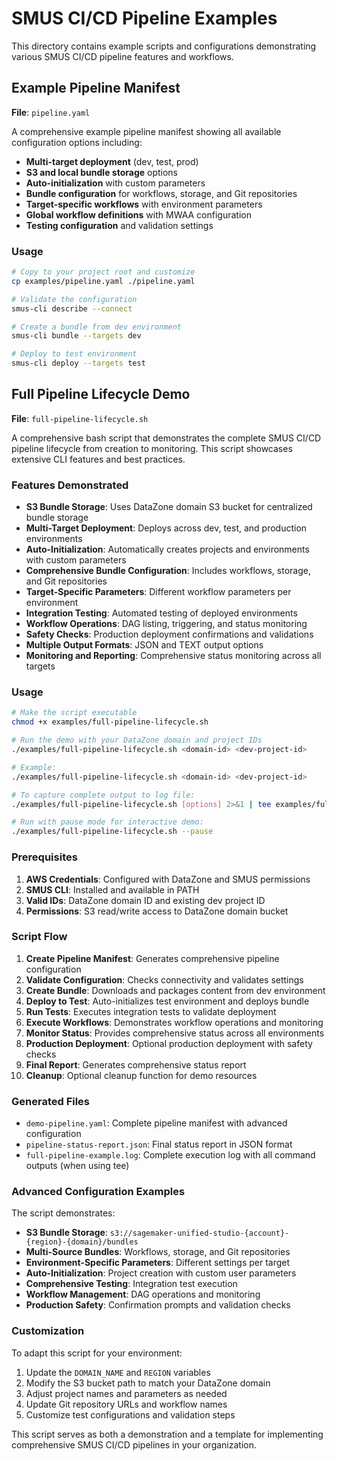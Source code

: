 # SMUS CI/CD Pipeline Examples

This directory contains example scripts and configurations demonstrating various SMUS CI/CD pipeline features and workflows.

## Example Pipeline Manifest

**File**: `pipeline.yaml`

A comprehensive example pipeline manifest showing all available configuration options including:

- **Multi-target deployment** (dev, test, prod)
- **S3 and local bundle storage** options
- **Auto-initialization** with custom parameters
- **Bundle configuration** for workflows, storage, and Git repositories
- **Target-specific workflows** with environment parameters
- **Global workflow definitions** with MWAA configuration
- **Testing configuration** and validation settings

### Usage

```bash
# Copy to your project root and customize
cp examples/pipeline.yaml ./pipeline.yaml

# Validate the configuration
smus-cli describe --connect

# Create a bundle from dev environment
smus-cli bundle --targets dev

# Deploy to test environment
smus-cli deploy --targets test
```

## Full Pipeline Lifecycle Demo

**File**: `full-pipeline-lifecycle.sh`

A comprehensive bash script that demonstrates the complete SMUS CI/CD pipeline lifecycle from creation to monitoring. This script showcases extensive CLI features and best practices.

### Features Demonstrated

- **S3 Bundle Storage**: Uses DataZone domain S3 bucket for centralized bundle storage
- **Multi-Target Deployment**: Deploys across dev, test, and production environments
- **Auto-Initialization**: Automatically creates projects and environments with custom parameters
- **Comprehensive Bundle Configuration**: Includes workflows, storage, and Git repositories
- **Target-Specific Parameters**: Different workflow parameters per environment
- **Integration Testing**: Automated testing of deployed environments
- **Workflow Operations**: DAG listing, triggering, and status monitoring
- **Safety Checks**: Production deployment confirmations and validations
- **Multiple Output Formats**: JSON and TEXT output options
- **Monitoring and Reporting**: Comprehensive status monitoring across all targets

### Usage

```bash
# Make the script executable
chmod +x examples/full-pipeline-lifecycle.sh

# Run the demo with your DataZone domain and project IDs
./examples/full-pipeline-lifecycle.sh <domain-id> <dev-project-id>

# Example:
./examples/full-pipeline-lifecycle.sh <domain-id> <dev-project-id>

# To capture complete output to log file:
./examples/full-pipeline-lifecycle.sh [options] 2>&1 | tee examples/full-pipeline-example.log

# Run with pause mode for interactive demo:
./examples/full-pipeline-lifecycle.sh --pause
```

### Prerequisites

1. **AWS Credentials**: Configured with DataZone and SMUS permissions
2. **SMUS CLI**: Installed and available in PATH
3. **Valid IDs**: DataZone domain ID and existing dev project ID
4. **Permissions**: S3 read/write access to DataZone domain bucket

### Script Flow

1. **Create Pipeline Manifest**: Generates comprehensive pipeline configuration
2. **Validate Configuration**: Checks connectivity and validates settings
3. **Create Bundle**: Downloads and packages content from dev environment
4. **Deploy to Test**: Auto-initializes test environment and deploys bundle
5. **Run Tests**: Executes integration tests to validate deployment
6. **Execute Workflows**: Demonstrates workflow operations and monitoring
7. **Monitor Status**: Provides comprehensive status across all environments
8. **Production Deployment**: Optional production deployment with safety checks
9. **Final Report**: Generates comprehensive status report
10. **Cleanup**: Optional cleanup function for demo resources

### Generated Files

- `demo-pipeline.yaml`: Complete pipeline manifest with advanced configuration
- `pipeline-status-report.json`: Final status report in JSON format
- `full-pipeline-example.log`: Complete execution log with all command outputs (when using tee)

### Advanced Configuration Examples

The script demonstrates:

- **S3 Bundle Storage**: `s3://sagemaker-unified-studio-{account}-{region}-{domain}/bundles`
- **Multi-Source Bundles**: Workflows, storage, and Git repositories
- **Environment-Specific Parameters**: Different settings per target
- **Auto-Initialization**: Project creation with custom user parameters
- **Comprehensive Testing**: Integration test execution
- **Workflow Management**: DAG operations and monitoring
- **Production Safety**: Confirmation prompts and validation checks

### Customization

To adapt this script for your environment:

1. Update the `DOMAIN_NAME` and `REGION` variables
2. Modify the S3 bucket path to match your DataZone domain
3. Adjust project names and parameters as needed
4. Update Git repository URLs and workflow names
5. Customize test configurations and validation steps

This script serves as both a demonstration and a template for implementing comprehensive SMUS CI/CD pipelines in your organization.
